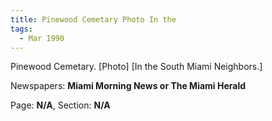 ```yaml
---  
title: Pinewood Cemetary Photo In the  
tags:  
  - Mar 1990  
---  
```

  
Pinewood Cemetary. [Photo] [In the South Miami Neighbors.]  
  
Newspapers: **Miami Morning News or The Miami Herald**  
  
Page: **N/A**, Section: **N/A** 
